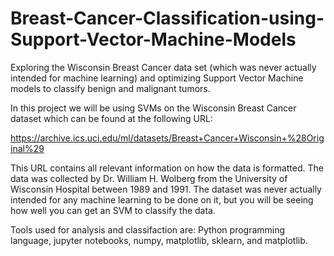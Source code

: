 # Breast-Cancer-Classification-using-Support-Vector-Machine-Models
Exploring the Wisconsin Breast Cancer data set (which was never actually intended for machine learning) and optimizing
Support Vector Machine models to classify benign and malignant tumors. 

In this project we will be using SVMs on the Wisconsin Breast Cancer dataset which can be found at the following URL:

https://archive.ics.uci.edu/ml/datasets/Breast+Cancer+Wisconsin+%28Original%29

This URL contains all relevant information on how the data is formatted. The data was collected by Dr. William H. Wolberg from the 
University of Wisconsin Hospital between 1989 and 1991. The dataset was never actually intended for any machine learning to be done on it,
but you will be seeing how well you can get an SVM to classify the data.

Tools used for analysis and classifaction are: Python programming language, jupyter notebooks, numpy, matplotlib, sklearn, and matplotlib.
